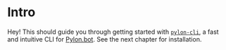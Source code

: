 # Intro

Hey! This should guide you through getting started with [`pylon-cli`](https://github.com/fjah/pylon-cli), a fast and intuitive CLI for [Pylon.bot](https://pylon.bot). See the next chapter for installation.
